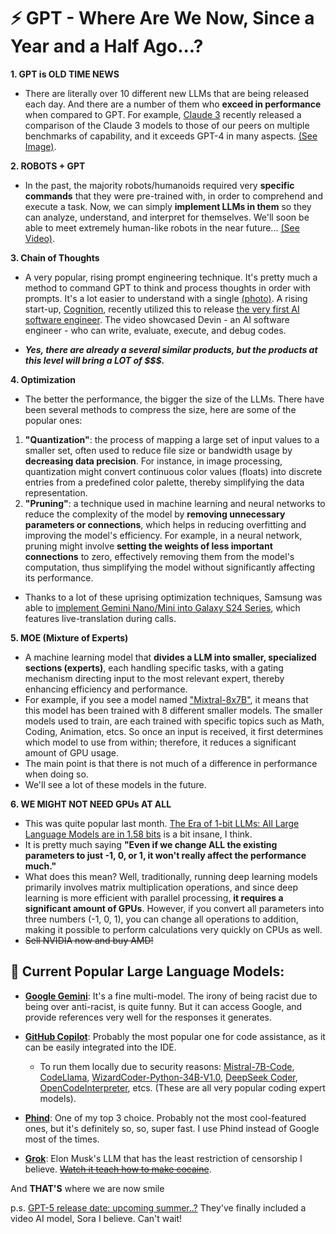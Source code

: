 # :zap: GPT - Where Are We Now, Since a Year and a Half Ago...?

**1. GPT is OLD TIME NEWS**
  
  * There are literally over 10 different new LLMs that are being released each day. And there are a number of them who **exceed in performance** when compared to GPT. For example, [Claude 3](https://www.anthropic.com/claude) recently released a comparison of the Claude 3 models to those of our peers on multiple benchmarks of capability, and it exceeds GPT-4 in many aspects. [(See Image)](https://www.anthropic.com/_next/image?url=https%3A%2F%2Fwww-cdn.anthropic.com%2Fimages%2F4zrzovbb%2Fwebsite%2F9ad98d612086fe52b3042f9183414669b4d2a3da-2200x1954.png&w=3840&q=75).
	
**2. ROBOTS + GPT**

  * In the past, the majority robots/humanoids required very **specific commands** that they were pre-trained with, in order to comprehend and execute a task. Now, we can simply **implement LLMs in them** so they can analyze, understand, and interpret for themselves. We'll soon be able to meet extremely human-like robots in the near future... [(See Video)](https://www.youtube.com/watch?v=Sq1QZB5baNw).
	
**3. Chain of Thoughts**
  * A very popular, rising prompt engineering technique. It's pretty much a method to command GPT to think and process thoughts in order with prompts. It's a lot easier to understand with a single [(photo)](https://www.promptingguide.ai/_next/image?url=%2F_next%2Fstatic%2Fmedia%2Fcot.1933d9fe.png&w=1080&q=75). A rising start-up, [Cognition](https://www.cognition-labs.com/), recently utilized this to release [the very first AI software engineer](https://www.youtube.com/watch?v=fjHtjT7GO1c). The video showcased Devin - an AI software engineer - who can write, evaluate, execute, and debug codes.
	
  * **_Yes, there are already a several similar products, but the products at this level will bring a LOT of $$$._**
	
**4. Optimization**
  * The better the performance, the bigger the size of the LLMs. There have been several methods to compress the size, here are some of the popular ones:
  1) **"Quantization"**: the process of mapping a large set of input values to a smaller set, often used to reduce file size or bandwidth usage by **decreasing data precision**. For instance, in image processing, quantization might convert continuous color values (floats) into discrete entries from a predefined color palette, thereby simplifying the data representation.
  2) **"Pruning"**: a technique used in machine learning and neural networks to reduce the complexity of the model by **removing unnecessary parameters or connections**, which helps in reducing overfitting and improving the model's efficiency. For example, in a neural network, pruning might involve **setting the weights of less important connections** to zero, effectively removing them from the model's computation, thus simplifying the model without significantly affecting its performance.
- Thanks to a lot of these uprising optimization techniques, Samsung was able to [implement Gemini Nano/Mini into Galaxy S24 Series](https://www.androidpolice.com/samung-galaxy-s24-google-gemini-imagen-ai/), which features live-translation during calls.
	
**5. MOE (Mixture of Experts)**
  * A machine learning model that **divides a LLM into smaller, specialized sections (experts)**, each handling specific tasks, with a gating mechanism directing input to the most relevant expert, thereby enhancing efficiency and performance.
  * For example, if you see a model named ["Mixtral-8x7B"](https://huggingface.co/mistralai/Mixtral-8x7B-v0.1), it means that this model has been trained with 8 different smaller models. The smaller models used to train, are each trained with specific topics such as Math, Coding, Animation, etcs. So once an input is received, it first determines which model to use from within; therefore, it reduces a significant amount of GPU usage.
  * The main point is that there is not much of a difference in performance when doing so.
  * We'll see a lot of these models in the future.
	
**6. WE MIGHT NOT NEED GPUs AT ALL**
  * This was quite popular last month. [The Era of 1-bit LLMs: All Large Language Models are in 1.58 bits](https://arxiv.org/abs/2402.17764) is a bit insane, I think.
  * It is pretty much saying **"Even if we change ALL the existing parameters to just -1, 0, or 1, it won't really affect the performance much."**
  * What does this mean? Well, traditionally, running deep learning models primarily involves matrix multiplication operations, and since deep learning is more efficient with parallel processing, **it requires a significant amount of GPUs**. However, if you convert all parameters into three numbers (-1, 0, 1), you can change all operations to addition, making it possible to perform calculations very quickly on CPUs as well.
  * ~~Sell NVIDIA now and buy AMD!~~


## :abcd: Current Popular Large Language Models:
	
* [**Google Gemini**](https://gemini.google.com/app): It's a fine multi-model. The irony of being racist due to being over anti-racist, is quite funny. But it can access Google, and provide references very well for the responses it generates.
		
* [**GitHub Copilot**](https://github.com/features/copilot): Probably the most popular one for code assistance, as it can be easily integrated into the IDE.
  * To run them locally due to security reasons: [Mistral-7B-Code](https://huggingface.co/TheBloke/Mistral-7B-Code-16K-qlora-GGUF), [CodeLlama](https://huggingface.co/docs/transformers/model_doc/code_llama), [WizardCoder-Python-34B-V1.0](https://huggingface.co/WizardLM/WizardCoder-Python-34B-V1.0), [DeepSeek Coder](https://github.com/deepseek-ai/DeepSeek-Coder), [OpenCodeInterpreter](https://github.com/OpenCodeInterpreter/OpenCodeInterpreter), etcs. (These are all very popular coding expert models).
		
* [**Phind**](https://www.phind.com/): One of my top 3 choice. Probably not the most cool-featured ones, but it's definitely so, so, super fast. I use Phind instead of Google most of the times.
		
* [**Grok**](https://grok.x.ai/): Elon Musk's LLM that has the least restriction of censorship I believe. [~~Watch it teach how to make cocaine~~](https://media.licdn.com/dms/image/D4E22AQH7PEM2MHDLcg/feedshare-shrink_800/0/1699145769046?e=1714003200&v=beta&t=SJRovqZNnpO_Gdh2u89KuVuDvPOhmc7rdTMYEo4E6BQ).
	
	
And **THAT'S** where we are now smile


p.s. [GPT-5 release date: upcoming summer..?](https://www.yahoo.com/tech/chatgpt-could-gpt-5-upgrade-175039034.html) They've finally included a video AI model, Sora I believe. Can't wait!

